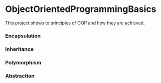 # **ObjectOrientedProgrammingBasics**

This project shows to principles of OOP and how they are achieved.

### Encapsulation

### Inheritance

### Polymorphism

### Abstraction
